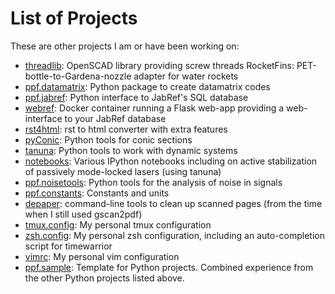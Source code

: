 # List of Projects


These are other projects I am or have been working on:

* [threadlib](https://github.com/adrianschlatter/threadlib): OpenSCAD library
  providing screw threads RocketFins: PET-bottle-to-Gardena-nozzle adapter for
  water rockets
* [ppf.datamatrix](https://github.com/adrianschlatter/ppf.datamatrix): Python
  package to create datamatrix codes
* [ppf.jabref](https://github.com/adrianschlatter/ppf.jabref): Python interface
  to JabRef's SQL database
* [webref](https://github.com/adrianschlatter/webref): Docker container running
  a Flask web-app providing a web-interface to your JabRef database
* [rst4html](https://github.com/adrianschlatter/rst4html): rst to html
  converter with extra features
* [pyConic](https://github.com/adrianschlatter/pyConic): Python tools for conic
  sections
* [tanuna](https://github.com/adrianschlatter/tanuna): Python tools to work
  with dynamic systems
* [notebooks](https://github.com/adrianschlatter/notebooks): Various IPython
  notebooks including on active stabilization of passively mode-locked lasers
  (using tanuna)
* [ppf.noisetools](https://github.com/adrianschlatter/ppf.noisetools): Python
  tools for the analysis of noise in signals
* [ppf.constants](https://github.com/adrianschlatter/ppf.noisetools): Constants
  and units
* [depaper](https://github.com/adrianschlatter/depaper): command-line tools to
  clean up scanned pages (from the time when I still used gscan2pdf)
* [tmux.config](https://github.com/adrianschlatter/tmux.config): My personal
  tmux configuration
* [zsh.config](https://github.com/adrianschlatter/zsh.config): My personal zsh
  configuration, including an auto-completion script for timewarrior
* [vimrc](https://github.com/adrianschlatter/vimrc): My personal vim
  configuration
* [ppf.sample](https://github.com/adrianschlatter/ppf.sample): Template for
  Python projects. Combined experience from the other Python projects listed
  above.
